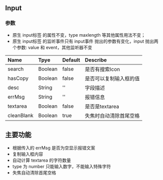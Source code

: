 ## Input
### 参数

- 原生 input标签 的属性不变，type maxlength 等其他属性用法不变；
- 原生 input标签 的监听事件只有 input事件 抛出的参数有变化，input 抛出两个参数: value 和 event，其他监听器不变


| Name      |    Tpye  | Default  | Describe |
| :-------- | :--------| :------- | :--- |
| search     | Boolean |  false | 是否有搜索Icon |
| hasCopy    |   Boolean |  false  | 是否可以复制输入框的值 |
| desc | String | '' | 字段描述 |
| errMsg | String | '' | 报错信息 |
| textarea | Boolean | false | 是否是textarea |
| cleanBlank | Boolean | true | 失焦时自动清除首尾空格 |

## 主要功能

- 根据传入的 errMsg 是否为空显示报错文案
- 复制输入框内容
- 自动计算 textarea 的字符数量
- type 为 number 只能输入数字，不能输入特殊字符
- 失焦自动清除首尾空格
